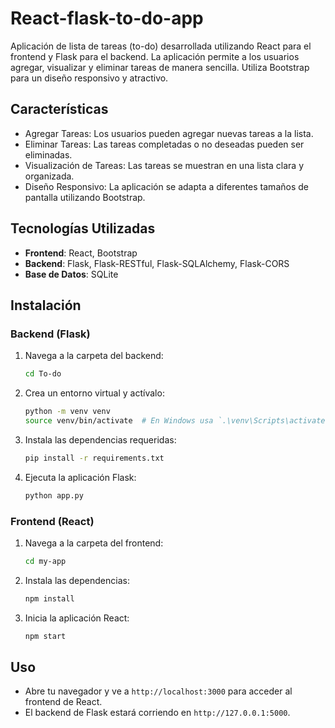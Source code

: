 # React-flask-to-do-app
Aplicación de lista de tareas (to-do) desarrollada utilizando React para el frontend y Flask para el backend. La aplicación permite a los usuarios agregar, visualizar y eliminar tareas de manera sencilla. Utiliza Bootstrap para un diseño responsivo y atractivo.

## Características

- Agregar Tareas: Los usuarios pueden agregar nuevas tareas a la lista.
- Eliminar Tareas: Las tareas completadas o no deseadas pueden ser eliminadas.
- Visualización de Tareas: Las tareas se muestran en una lista clara y organizada.
- Diseño Responsivo: La aplicación se adapta a diferentes tamaños de pantalla utilizando Bootstrap.

## Tecnologías Utilizadas

- **Frontend**: React, Bootstrap
- **Backend**: Flask, Flask-RESTful, Flask-SQLAlchemy, Flask-CORS
- **Base de Datos**: SQLite

## Instalación

### Backend (Flask)

1. Navega a la carpeta del backend:
   ```bash
   cd To-do
   ```

2. Crea un entorno virtual y actívalo:
   ```bash
   python -m venv venv
   source venv/bin/activate  # En Windows usa `.\venv\Scripts\activate`
   ```

3. Instala las dependencias requeridas:
   ```bash
   pip install -r requirements.txt
   ```

4. Ejecuta la aplicación Flask:
   ```bash
   python app.py
   ```

### Frontend (React)

1. Navega a la carpeta del frontend:
   ```bash
   cd my-app
   ```

2. Instala las dependencias:
   ```bash
   npm install
   ```

3. Inicia la aplicación React:
   ```bash
   npm start
   ```

## Uso

- Abre tu navegador y ve a `http://localhost:3000` para acceder al frontend de React.
- El backend de Flask estará corriendo en `http://127.0.0.1:5000`.
